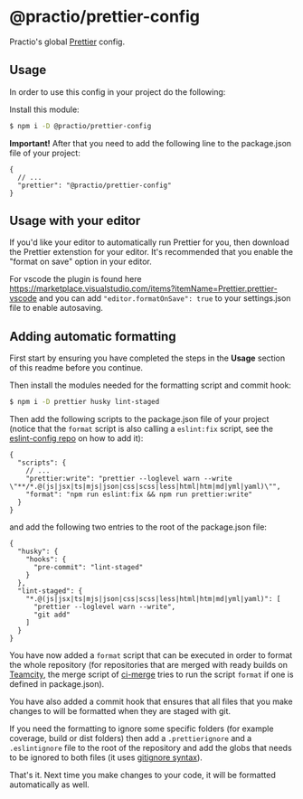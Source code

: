# @practio/prettier-config

Practio's global [Prettier](https://prettier.io/) config.

## Usage

In order to use this config in your project do the following:

Install this module:

```bash
$ npm i -D @practio/prettier-config
```

**Important!** After that you need to add the following line to the package.json file of your project:

```jsonc
{
  // ...
  "prettier": "@practio/prettier-config"
}
```

## Usage with your editor

If you'd like your editor to automatically run Prettier for you, then download the Prettier extenstion for your editor. It's recommended that you enable the "format on save" option in your editor.

For vscode the plugin is found here https://marketplace.visualstudio.com/items?itemName=Prettier.prettier-vscode and you can add `"editor.formatOnSave": true` to your settings.json file to enable autosaving.

## Adding automatic formatting

First start by ensuring you have completed the steps in the **Usage** section of this readme before you continue.

Then install the modules needed for the formatting script and commit hook:

```bash
$ npm i -D prettier husky lint-staged
```

Then add the following scripts to the package.json file of your project (notice that the `format` script is also calling a `eslint:fix` script, see the [eslint-config repo](https://github.com/practio/eslint-config-practio) on how to add it):

```jsonc
{
  "scripts": {
    // ...
    "prettier:write": "prettier --loglevel warn --write \"**/*.@(js|jsx|ts|mjs|json|css|scss|less|html|htm|md|yml|yaml)\"",
    "format": "npm run eslint:fix && npm run prettier:write"
  }
}
```

and add the following two entries to the root of the package.json file:

```jsonc
{
  "husky": {
    "hooks": {
      "pre-commit": "lint-staged"
    }
  },
  "lint-staged": {
    "*.@(js|jsx|ts|mjs|json|css|scss|less|html|htm|md|yml|yaml)": [
      "prettier --loglevel warn --write",
      "git add"
    ]
  }
}
```

You have now added a `format` script that can be executed in order to format the whole repository (for repositories that are merged with ready builds on [Teamcity](https://build.practio.com), the merge script of [ci-merge](https://github.com/practio/ci-merge) tries to run the script `format` if one is defined in package.json).

You have also added a commit hook that ensures that all files that you make changes to will be formatted when they are staged with git.

If you need the formatting to ignore some specific folders (for example coverage, build or dist folders) then add a `.prettierignore` and a `.eslintignore` file to the root of the repository and add the globs that needs to be ignored to both files (it uses [gitignore syntax](https://git-scm.com/docs/gitignore#_pattern_format)).

That's it. Next time you make changes to your code, it will be formatted automatically as well.
